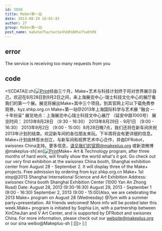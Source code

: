 ```yaml
---
id: 5850
title: Make+第一站
date: 2013-08-20 16:01:43
author: 27
group: Make+第一站
post_name: make%e7%ac%ac%e4%b8%80%e7%ab%99
---
```


## error
The service is receiving too many requests from you

## code
 <!\[CDATA\[\[:zh\][![Print](http://xinchejian.com/wp-content/uploads/2013/08/shanghai-exhibition-center1-small-502x400.jpg)](http://139.162.84.35/wp-content/uploads/2013/08/shanghai-exhibition-center1-small.jpg)经由三个月，Make+艺术与科技计划终于将对世界展示自己。欢迎在8月28日到9月2日之间，来上海展览中心-瑞士科技文化中心的展厅看我们的第一个展。展览将展出Make+其中三个项目。到其官网上可以下载免费参观券。kyz.shkp.org.cn Make+第一站@2013年上海国际科学与艺术展 “融合 -- 十年纷呈” 展览地点：上海展览中心瑞士科技文中心展厅 （延安中路1000号） 展览时间： 2013年8月28日 （9:30 - 16:30） 2013年8月29日 - 9月1日 （9:00 - 16:30） 2013年9月2日 （9:00 - 15:00）8月28日晚7点，我们还将在新车间庆祝2013年计划的结束。欢迎新车间的各位朋友来玩。下半周将会有更详细的信息。Make+计划由林哲水创立，与新车间和视界艺术中心合作，并由DFRobot，swissnex China支持。更多信息，请见我们的官网@makeplus.org 或新浪微博@makeplus-sh\[:en\][![Print](http://xinchejian.com/wp-content/uploads/2013/08/shanghai-exhibition-center1-small-502x400.jpg)](http://139.162.84.35/wp-content/uploads/2013/08/shanghai-exhibition-center1-small.jpg)Make+ Art & Technology program, after three months of hard work, will finally show the world what's it got. Go check out our very first exhibition at the swissnex China booth, Shanghai exhibition center from August 28 - September 2\. It will display three of the Make+ projects. Free admission by ordering from kyz.shkp.org.cn Make+ 1st stop@2013 Shanghai International Science and Art Exhibition Address: swissnex China booth Shanghai Exhibition Center (1000 Yan An Zhong Road) Date: August 28, 2013 (9:30-16:30) August 29, 2013 - September 1 (9:00 - 16:30) September 2, 2013 (9:00 - 15:00)Also, we are celebrating the 2013 Make+ program on August 28 (Wednesday) @7pm with a summer party+presentation. All friends welcomed! More info will be posted later this week.Make+ program is initiated by Sophia Lin, with a partnership between XinCheJian and V Art Center, and is supported by DFRobot and swissnex China. For more information, please check out our website@makeplus.org or our sina weibo@Makeplus-sh \[:\]\]\]> \[:\]
